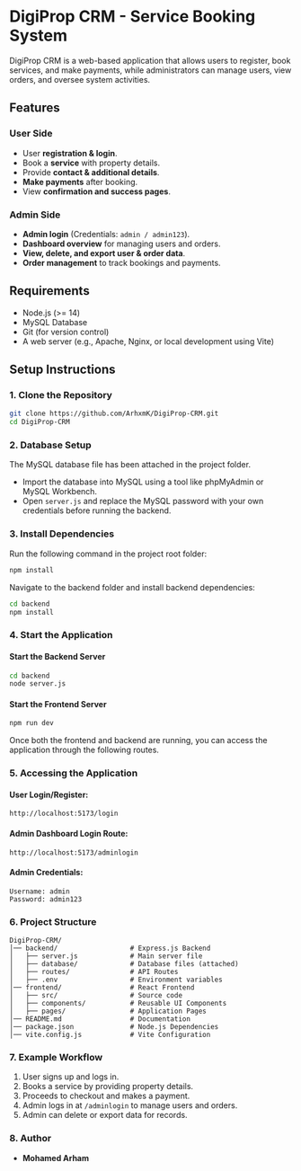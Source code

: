 # DigiProp CRM - Service Booking System

DigiProp CRM is a web-based application that allows users to register, book services, and make payments, while administrators can manage users, view orders, and oversee system activities.

## Features

### **User Side**
- User **registration & login**.
- Book a **service** with property details.
- Provide **contact & additional details**.
- **Make payments** after booking.
- View **confirmation and success pages**.

### **Admin Side**
- **Admin login** (Credentials: `admin / admin123`).
- **Dashboard overview** for managing users and orders.
- **View, delete, and export user & order data**.
- **Order management** to track bookings and payments.

## Requirements
- Node.js (>= 14)
- MySQL Database
- Git (for version control)
- A web server (e.g., Apache, Nginx, or local development using Vite)

## Setup Instructions

### **1. Clone the Repository**
```bash
git clone https://github.com/ArhxmK/DigiProp-CRM.git
cd DigiProp-CRM
```

### **2. Database Setup**
The MySQL database file has been attached in the project folder.

- Import the database into MySQL using a tool like phpMyAdmin or MySQL Workbench.
- Open `server.js` and replace the MySQL password with your own credentials before running the backend.

### **3. Install Dependencies**
Run the following command in the project root folder:
```bash
npm install
```
Navigate to the backend folder and install backend dependencies:
```bash
cd backend
npm install
```

### **4. Start the Application**
#### **Start the Backend Server**
```bash
cd backend
node server.js
```
#### **Start the Frontend Server**
```bash
npm run dev
```
Once both the frontend and backend are running, you can access the application through the following routes.

### **5. Accessing the Application**
#### **User Login/Register:**
```
http://localhost:5173/login
```
#### **Admin Dashboard Login Route:**
```
http://localhost:5173/adminlogin
```
#### **Admin Credentials:**
```
Username: admin
Password: admin123
```

### **6. Project Structure**
```
DigiProp-CRM/
│── backend/                  # Express.js Backend
│   ├── server.js             # Main server file
│   ├── database/             # Database files (attached)
│   ├── routes/               # API Routes
│   ├── .env                  # Environment variables
│── frontend/                 # React Frontend
│   ├── src/                  # Source code
│   ├── components/           # Reusable UI Components
│   ├── pages/                # Application Pages
│── README.md                 # Documentation
│── package.json              # Node.js Dependencies
│── vite.config.js            # Vite Configuration
```

### **7. Example Workflow**
1. User signs up and logs in.
2. Books a service by providing property details.
3. Proceeds to checkout and makes a payment.
4. Admin logs in at `/adminlogin` to manage users and orders.
5. Admin can delete or export data for records.

### **8. Author**
- **Mohamed Arham**




